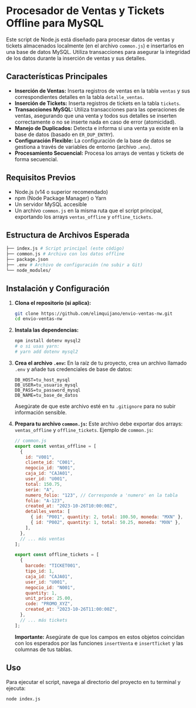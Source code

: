 # Procesador de Ventas y Tickets Offline para MySQL

Este script de Node.js está diseñado para procesar datos de ventas y tickets almacenados localmente (en el archivo `common.js`) e insertarlos en una base de datos MySQL. Utiliza transacciones para asegurar la integridad de los datos durante la inserción de ventas y sus detalles.

## Características Principales

*   **Inserción de Ventas:** Inserta registros de ventas en la tabla `ventas` y sus correspondientes detalles en la tabla `detalle_ventas`.
*   **Inserción de Tickets:** Inserta registros de tickets en la tabla `tickets`.
*   **Transacciones MySQL:** Utiliza transacciones para las operaciones de ventas, asegurando que una venta y todos sus detalles se inserten correctamente o no se inserte nada en caso de error (atomicidad).
*   **Manejo de Duplicados:** Detecta e informa si una venta ya existe en la base de datos (basado en `ER_DUP_ENTRY`).
*   **Configuración Flexible:** La configuración de la base de datos se gestiona a través de variables de entorno (archivo `.env`).
*   **Procesamiento Secuencial:** Procesa los arrays de ventas y tickets de forma secuencial.

## Requisitos Previos

*   Node.js (v14 o superior recomendado)
*   npm (Node Package Manager) o Yarn
*   Un servidor MySQL accesible
*   Un archivo `common.js` en la misma ruta que el script principal, exportando los arrays `ventas_offline` y `offline_tickets`.

## Estructura de Archivos Esperada

```bash
├── index.js # Script principal (este código)
├── common.js # Archivo con los datos offline
├── package.json
├── .env # Archivo de configuración (no subir a Git)
└── node_modules/
```


## Instalación y Configuración

1.  **Clona el repositorio (si aplica):**
    ```bash
    git clone https://github.com/elimquijano/envio-ventas-nw.git
    cd envio-ventas-nw
    ```

2.  **Instala las dependencias:**
    ```bash
    npm install dotenv mysql2
    # o si usas yarn:
    # yarn add dotenv mysql2
    ```

3.  **Crea el archivo `.env`:**
    En la raíz de tu proyecto, crea un archivo llamado `.env` y añade tus credenciales de base de datos:
    ```env
    DB_HOST=tu_host_mysql
    DB_USER=tu_usuario_mysql
    DB_PASS=tu_password_mysql
    DB_NAME=tu_base_de_datos
    ```
    Asegúrate de que este archivo esté en tu `.gitignore` para no subir información sensible.

4.  **Prepara tu archivo `common.js`:**
    Este archivo debe exportar dos arrays: `ventas_offline` y `offline_tickets`.
    Ejemplo de `common.js`:
    ```javascript
    // common.js
    export const ventas_offline = [
      {
        id: "V001",
        cliente_id: "C001",
        negocio_id: "N001",
        caja_id: "CAJA01",
        user_id: "U001",
        total: 150.75,
        serie: "A",
        numero_folio: "123", // Corresponde a 'numero' en la tabla
        folio: "A-123",
        created_at: "2023-10-26T10:00:00Z",
        detalles_venta: [
          { id: "P001", quantity: 2, total: 100.50, moneda: "MXN" },
          { id: "P002", quantity: 1, total: 50.25, moneda: "MXN" },
        ],
      },
      // ... más ventas
    ];

    export const offline_tickets = [
      {
        barcode: "TICKET001",
        tipo_id: 1,
        caja_id: "CAJA01",
        user_id: "U001",
        negocio_id: "N001",
        quantity: 1,
        unit_price: 25.00,
        code: "PROMO_XYZ",
        created_at: "2023-10-26T11:00:00Z",
      },
      // ... más tickets
    ];
    ```
    **Importante:** Asegúrate de que los campos en estos objetos coincidan con los esperados por las funciones `insertVenta` e `insertTicket` y las columnas de tus tablas.

## Uso

Para ejecutar el script, navega al directorio del proyecto en tu terminal y ejecuta:

```bash
node index.js